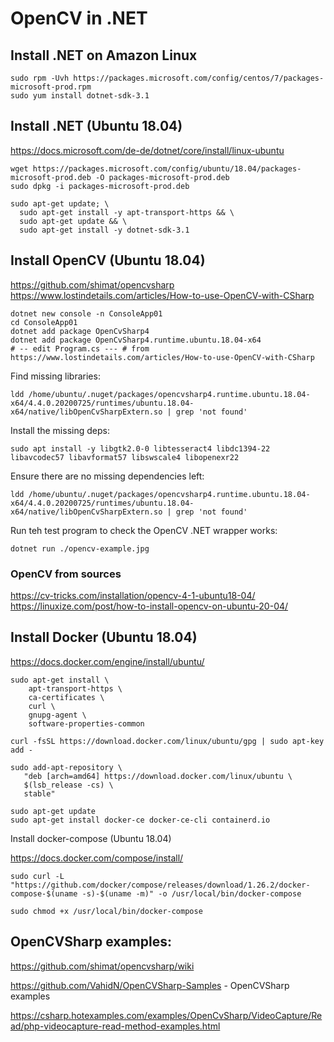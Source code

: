 # OpenCV in .NET

## Install .NET on Amazon Linux

```
sudo rpm -Uvh https://packages.microsoft.com/config/centos/7/packages-microsoft-prod.rpm
sudo yum install dotnet-sdk-3.1
```

## Install .NET (Ubuntu 18.04)

<https://docs.microsoft.com/de-de/dotnet/core/install/linux-ubuntu>

```
wget https://packages.microsoft.com/config/ubuntu/18.04/packages-microsoft-prod.deb -O packages-microsoft-prod.deb
sudo dpkg -i packages-microsoft-prod.deb

sudo apt-get update; \
  sudo apt-get install -y apt-transport-https && \
  sudo apt-get update && \
  sudo apt-get install -y dotnet-sdk-3.1
```

## Install OpenCV (Ubuntu 18.04)

<https://github.com/shimat/opencvsharp>
<https://www.lostindetails.com/articles/How-to-use-OpenCV-with-CSharp>

```
dotnet new console -n ConsoleApp01
cd ConsoleApp01
dotnet add package OpenCvSharp4
dotnet add package OpenCvSharp4.runtime.ubuntu.18.04-x64
# -- edit Program.cs --- # from https://www.lostindetails.com/articles/How-to-use-OpenCV-with-CSharp
```

Find missing libraries:

```
ldd /home/ubuntu/.nuget/packages/opencvsharp4.runtime.ubuntu.18.04-x64/4.4.0.20200725/runtimes/ubuntu.18.04-x64/native/libOpenCvSharpExtern.so | grep 'not found'
```

Install the missing deps:

```
sudo apt install -y libgtk2.0-0 libtesseract4 libdc1394-22 libavcodec57 libavformat57 libswscale4 libopenexr22
```

Ensure there are no missing dependencies left:

```
ldd /home/ubuntu/.nuget/packages/opencvsharp4.runtime.ubuntu.18.04-x64/4.4.0.20200725/runtimes/ubuntu.18.04-x64/native/libOpenCvSharpExtern.so | grep 'not found'
```

Run teh test program to check the OpenCV .NET wrapper works:

```
dotnet run ./opencv-example.jpg 
```

### OpenCV from sources

https://cv-tricks.com/installation/opencv-4-1-ubuntu18-04/
https://linuxize.com/post/how-to-install-opencv-on-ubuntu-20-04/

## Install Docker (Ubuntu 18.04)

<https://docs.docker.com/engine/install/ubuntu/>

```
sudo apt-get install \
    apt-transport-https \
    ca-certificates \
    curl \
    gnupg-agent \
    software-properties-common

curl -fsSL https://download.docker.com/linux/ubuntu/gpg | sudo apt-key add -

sudo add-apt-repository \
   "deb [arch=amd64] https://download.docker.com/linux/ubuntu \
   $(lsb_release -cs) \
   stable"

sudo apt-get update
sudo apt-get install docker-ce docker-ce-cli containerd.io
```

Install docker-compose (Ubuntu 18.04)

<https://docs.docker.com/compose/install/>

```
sudo curl -L "https://github.com/docker/compose/releases/download/1.26.2/docker-compose-$(uname -s)-$(uname -m)" -o /usr/local/bin/docker-compose

sudo chmod +x /usr/local/bin/docker-compose
```


## OpenCVSharp examples:

https://github.com/shimat/opencvsharp/wiki

https://github.com/VahidN/OpenCVSharp-Samples - OpenCVSharp examples

https://csharp.hotexamples.com/examples/OpenCvSharp/VideoCapture/Read/php-videocapture-read-method-examples.html

